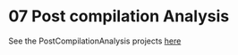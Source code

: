 # 07 Post compilation Analysis

See the PostCompilationAnalysis projects
[here](https://github.com/eguahlak/soft2018b-07-post-compilation-analysis)
